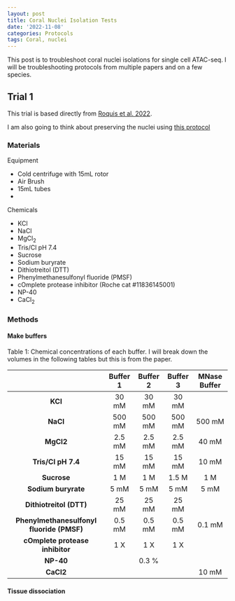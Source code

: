 ```yaml
---
layout: post
title: Coral Nuclei Isolation Tests
date: '2022-11-08'
categories: Protocols
tags: Coral, nuclei
---
```


This post is to troubleshoot coral nuclei isolations for single cell ATAC-seq. I will be troubleshooting protocols from multiple papers and on a few species.

## Trial 1

This trial is based directly from [Roquis et al. 2022](https://wellcomeopenresearch.org/articles/6-195/v2).

I am also going to think about preserving the nuclei using [this protocol](http://collaslab.org/wp-content/uploads/2011/07/Isolation_somatic_cell_nuclei.pdf)

### Materials

Equipment

* Cold centrifuge with 15mL rotor
* Air Brush
* 15mL tubes
*  

Chemicals
* KCl
* NaCl
* MgCl<sub>2</sub>
* Tris/Cl pH 7.4
* Sucrose
* Sodium buryrate
* Dithiotreitol (DTT)
* Phenylmethanesulfonyl fluoride (PMSF)
* cOmplete protease inhibitor (Roche cat #11836145001)
* NP-40
* CaCl<sub>2</sub>


### Methods

#### Make buffers

Table 1: Chemical concentrations of each buffer. I will break down the volumes in the following tables but this is from the paper.

|                                                          | **Buffer 1** | **Buffer 2** | **Buffer 3** | **MNase Buffer** |
|:--------------------------------------------------------:|:------------:|:------------:|:------------:|:----------------:|
|                          **KCl**                         |     30 mM    |     30 mM    |     30 mM    |                  |
|                         **NaCl**                         |    500 mM    |    500 mM    |    500 mM    |      500 mM      |
|                         **MgCl2**                        |    2.5 mM    |    2.5 mM    |    2.5 mM    |       40 mM      |
|                    **Tris/Cl pH 7.4**                    |     15 mM    |     15 mM    |     15 mM    |       10 mM      |
|                        **Sucrose**                       |      1 M     |      1 M     |     1.5 M    |        1 M       |
|                    **Sodium buryrate**                   |     5 mM     |     5 mM     |     5 mM     |       5 mM       |
|                  **Dithiotreitol (DTT)**                 |     25 mM    |     25 mM    |     25 mM    |                  |
|         **Phenylmethanesulfonyl fluoride (PMSF)**        |    0.5 mM    |    0.5 mM    |    0.5 mM    |      0.1 mM      |
| **cOmplete protease inhibitor** |      1 X     |      1 X     |      1 X     |                  |
|                         **NP-40**                        |              |     0.3 %    |              |                  |
|                         **CaCl2**                        |              |              |              |       10 mM      |





#### Tissue dissociation
